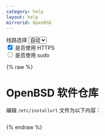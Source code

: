 ```yaml
---
category: help
layout: help
mirrorid: OpenBSD
---
```


<!-- 本 markdown 从 tuna/mirrorz-help-ng 自动生成，如需修改请参阅该仓库 -->

<style>.z-help tmpl { display: none }</style>

<div class="z-wrap">
    <form class="z-form z-global" onchange="form_update(null)" onsubmit="return false">
        <div>
            <label for="e0a5cecb">线路选择</label>
            <select id="e0a5cecb" name="host">
                <option selected="selected" value="{{ site.url }}">自动</option>
                <option value="{{ site.urlv4 }}">IPv4</option>
                <option value="{{ site.urlv6 }}">IPv6</option>
            </select>
        </div>
        <div>
            <input id="144d763c" name="_scheme" type="checkbox" checked>
            <label for="144d763c">是否使用 HTTPS</label>
        </div>
        <div>
            <input id="4659e7da" name="_sudo" type="checkbox">
            <label for="4659e7da">是否使用 sudo</label>
        </div>
    </form>
</div>
{% raw %}
<div class="z-help"><h1>OpenBSD 软件仓库</h1>
<p>编辑 <code>/etc/installurl</code> 文件为以下内容：</p>
<div class="z-wrap"><form class="z-form" onchange="form_update(event)" onsubmit="return false"></form><pre class="z-code"></pre></div><tmpl z-path="/etc/installurl">
{{endpoint}}/
</tmpl><script id="z-config" type="application/x-mirrorz-help">eyJfIjogIk9wZW5CU0QgXHU4ZjZmXHU0ZWY2XHU0ZWQzXHU1ZTkzIiwgImJsb2NrIjogWyJPcGVuQlNEIl0sICJwZXJtYWxpbmsiOiAib3BlbmJzZCIsICJpbnB1dCI6IHt9LCAibmFtZSI6ICJPcGVuQlNEIn0=</script>
</div>

{% endraw %}

<script src="/static/js/mustache.js?{{ site.data['hash'] }}"></script>
<script src="/static/js/zdocs.js?{{ site.data['hash'] }}"></script>
